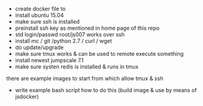 
- create docker file to
- install ubuntu 15.04
- make sure ssh is installed
- preinstall ssh key as mentioned in home page of this repo
- std login/passwd root/js007 works over ssh
- install mc / git /python 2.7 / curl / wget
- do update/upgrade
- make sure tmux works & can be used to remote execute something
- install newest jumpscale 7.1
- make sure systen redis is installed & runs in tmux

there are example images to start from which allow tmux & ssh

- write example bash script how to do this (build image & use by means of jsdocker)

